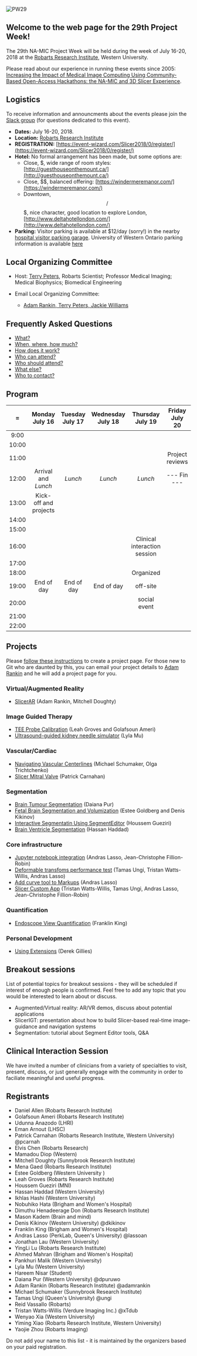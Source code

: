 ![PW29](PW29.png)
## Welcome to the web page for the 29th Project Week!
The 29th NA-MIC Project Week will be held during the week of July 16-20, 2018 at the [Robarts Research Institute](http://www.robarts.ca/), Western University.

Please read about our experience in running these events since 2005: [Increasing the Impact of Medical Image Computing Using
Community-Based Open-Access Hackathons: the NA-MIC and 3D Slicer Experience](http://www.spl.harvard.edu/publications/item/view/3004).

## Logistics

To receive information and announcments about the events please join the [Slack group](https://join.slack.com/t/spww/shared_invite/enQtMzk4MDQyMDI1NjU0LTIwZDU2MGY4N2MzYTdmMzE1ZTlmNzA2NmNhYjE5MTA0NWMyY2RhMDQyMWYwMjkzYmU3MTczZmE0NTM0ZDZjNDQ) (for questions dedicated to this event).

+ **Dates:** July 16-20, 2018.
+ **Location:** [Robarts Research Institute](https://www.google.ca/maps/@43.0113638,-81.2738561,3a,75y,340.63h,93.84t/data=!3m6!1e1!3m4!1sqB04BofO2fkNxgxlzynSRA!2e0!7i13312!8i6656)
+ **REGISTRATION:** [https://event-wizard.com/Slicer2018/0/register/](https://event-wizard.com/Slicer2018/0/register/)
+ **Hotel:** No formal arrangement has been made, but some options are:
  + Close, $, wide range of room styles: [http://guesthouseonthemount.ca/](http://guesthouseonthemount.ca/)
  + Close, $$, balanced offering: [https://windermeremanor.com/](https://windermeremanor.com/)
  + Downtown, $$/$$$, nice character, good location to explore London, [http://www.deltahotellondon.com/](http://www.deltahotellondon.com/)
+ **Parking:** Visitor parking is available at $12/day (sorry!) in the nearby [hospital visitor parking garage](https://www.google.ca/maps/@43.0142363,-81.2750746,3a,75y,186.07h,100.01t/data=!3m5!1e1!3m3!1sVo_3mg5ibFW_kPnYjVOrPQ!2e0!6s%2F%2Fgeo0.ggpht.com%2Fcbk%3Fpanoid%3DVo_3mg5ibFW_kPnYjVOrPQ%26output%3Dthumbnail%26cb_client%3Dmaps_sv.tactile.gps%26thumb%3D2%26w%3D203%26h%3D100%26yaw%3D62.77921%26pitch%3D0%26thumbfov%3D100). University of Western Ontario parking information is available [here](https://www.uwo.ca/parking/find/visitor/index.html)

## Local Organizing Committee
 
- Host: [Terry Peters](http://www.robarts.ca/terry-peters), Robarts Scientist; Professor Medical Imaging; Medical Biophysics; Biomedical Engineering

- Email Local Organizing Committee:
  - [Adam Rankin, Terry Peters, Jackie Williams](mailto:arankin@robarts.ca,tpeters@robarts.ca,jwilliams@robarts.ca?cc=tkapur@bwh.harvard.edu&subject=ProjectWeek29)

## Frequently Asked Questions

+ [What?](../README.md#what)
+ [When, where, how much?](./README.md#logistics)
+ [How does it work?](../README.md#how-does-it-work)
+ [Who can attend?](../README.md#who-can-attend)
+ [Who should attend?](../README.md#who-should-attend)
+ [What else?](../README.md#what-else)
+ [Who to contact?](./README.md#local-organizing-committee)

## Program
|   =    |Monday July 16 | Tuesday July 17 | Wednesday July 18 | Thursday July 19 | Friday July 20
|:---:   |     :---:     |     :---:       |     :---:         |     :---:        |     :---:    
|9:00    |               |                 |                   |                  |
|10:00   |               |                 |                   |                  |
|11:00   |               |                 |                   |                  |   Project reviews
|12:00   |Arrival and *Lunch*|  *Lunch*    |    *Lunch*        |     *Lunch*      |    --- Fin ---
|13:00   |Kick-off and projects|           |                   |                  |
|14:00   |               |                 |                   |                  |
|15:00   |               |                 |                   |                  |
|16:00   |               |                 |                   |    Clinical interaction session |
|17:00   |               |                 |                   |                  |
|18:00   |               |                 |                   |     Organized    |
|19:00   |    End of day |  End of day     |  End of day       |    off-site      |
|20:00   |               |                 |                   |    social event  |
|21:00   |               |                 |                   |                  |
|22:00   |               |                 |                   |                  |

## Projects <a name="ProjectsList"/>

Please [follow these instructions](./Projects/README.md) to create a project page. For those new to Git who are daunted by this, you can email your project details to [Adam Rankin](mailto:arankin@robarts.ca) and he will add a project page for you.

### Virtual/Augmented Reality
+ [SlicerAR](./Projects/SlicerAR/README.md) (Adam Rankin, Mitchell Doughty)

### Image Guided Therapy
+ [TEE Probe Calibration](./Projects/TEECalibrations/README.md) (Leah Groves and Golafsoun Ameri)
+ [Ultrasound-guided kidney needle simulator](./Projects/UltrasoundKidneySimulator/README.md) (Lyla Mu)

### Vascular/Cardiac
+ [Navigating Vascular Centerlines](./Projects/CenterlinesVMTK/README.md) (Michael Schumaker, Olga Trichtchenko)
+ [Slicer Mitral Valve](./Projects/SlicerMitralValve/README.md) (Patrick Carnahan)

### Segmentation
+ [Brain Tumour Segmentation](./Projects/Brain_Tumour_Segment.md) (Daiana Pur)
+ [Fetal Brain Segmentation and Volumization](./Projects/FetalBrainSegmentationAndVolumization/README.md) (Estee Goldberg and Denis Kikinov)
+ [Interactive Segmentatin Using SegmentEditor](./Projects/InteractiveSegmentation/README.md) (Houssem Gueziri)
+ [Brain Ventricle Segmentation](./Projects/BrainVentricleSegment/README.md) (Hassan Haddad)

### Core infrastructure
+ [Jupyter notebook integration](./Projects/SlicerJupyter/README.md) (Andras Lasso, Jean-Christophe Fillion-Robin)
+ [Deformable transfoms performance test](./Projects/DeformableTransformTest/README.md) (Tamas Ungi, Tristan Watts-Willis, Andras Lasso)
+ [Add curve tool to Markups](./Projects/CurveTool/README.md) (Andras Lasso)
+ [Slicer Custom App](./Projects/SlicerCustomApp/README.md) (Tristan Watts-Willis, Tamas Ungi, Andras Lasso, Jean-Christophe Fillion-Robin)

### Quantification
+ [Endoscope View Quantification](./Projects/EndoscopeViewQuantification/README.md) (Franklin King)

### Personal Development
+ [Using Extensions](./Projects/UsingExtensions/README.md) (Derek Gillies)

## Breakout sessions

List of potential topics for breakout sessions - they will be scheduled if interest of enough people is confirmed. Feel free to add any topic that you would be interested to learn about or discuss.

+ Augmented/Virtual reality: AR/VR demos, discuss about potential applications
+ SlicerIGT: presentation about how to build Slicer-based real-time image-guidance and navigation systems
+ Segmentation: tutorial about Segment Editor tools, Q&A

## Clinical Interaction Session
We have invited a number of clinicians from a variety of specialties to visit, present, discuss, or just generally engage with the community in order to faciliate meaningful and useful progress.

## Registrants
+ Daniel Allen (Robarts Research Institute)
+ Golafsoun Ameri (Robarts Research Institute)
+ Udunna Anazodo (LHRI)
+ Eman Arnout (LHSC)
+ Patrick Carnahan (Robarts Research Institute, Western University) @pcarnah
+ Elvis Chen (Robarts Research)
+ Mamadou Diop (Western)
+ Mitchell Doughty (Sunnybrook Research Institute)
+ Mena Gaed (Robarts Research Institute)
+ Estee Goldberg (Western University )
+ Leah Groves (Robarts Research Institute)
+ Houssem Gueziri (MNI)
+ Hassan Haddad (Western University)
+ Ikhlas Hashi (Western University)
+ Nobuhiko Hata (Brigham and Women's Hospital)
+ Dimuthu Henadeerage Don (Robarts Research Institute)
+ Mason Kadem (Brain and mind)
+ Denis Kikinov (Western University) @dkikinov
+ Franklin King (Brigham and Women's Hospital)
+ Andras Lasso (PerkLab, Queen's University) @lassoan
+ Jonathan Lau (Western University)
+ YingLi Lu (Robarts Research Institute)
+ Ahmed Mahran (Brigham and Women's Hospital)
+ Pankhuri Malik (Western University)
+ Lyla Mu (Western University)
+ Hareem Nisar (Student)
+ Daiana Pur (Western University) @dpuruwo
+ Adam Rankin (Robarts Research Institute) @adamrankin
+ Michael Schumaker (Sunnybrook Research Institute)
+ Tamas Ungi (Queen's University) @ungi
+ Reid Vassallo (Robarts)
+ Tristan Watts-Willis (Verdure Imaging Inc.) @xTdub
+ Wenyao Xia (Western University)
+ Yiming Xiao (Robarts Research Institute, Western University)
+ Yaojie Zhou (Robarts Imaging)

Do not add your name to this list - it is maintained by the organizers based on your paid registration.
